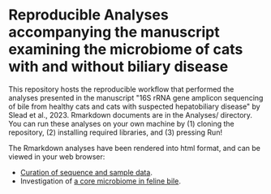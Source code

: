 # Reproducible Analyses accompanying the manuscript examining the microbiome of cats with and without biliary disease

This repository hosts the reproducible workflow that performed the analyses presented in the manuscript "16S rRNA gene amplicon sequencing of bile from healthy cats and cats with suspected hepatobiliary disease" by Slead et al., 2023. Rmarkdown documents are in the Analyses/ directory. You can run these analyses on your own machine by (1) cloning the repository, (2) installing required libraries, and (3) pressing Run!

The Rmarkdown analyses have been rendered into html format, and can be viewed in your web browser:

* [Curation of sequence and sample data](Analyses/FelineBile_Curate.html).
* Investigation of [a core microbiome in feline bile](Analyses/FelineBile_Core.html).


